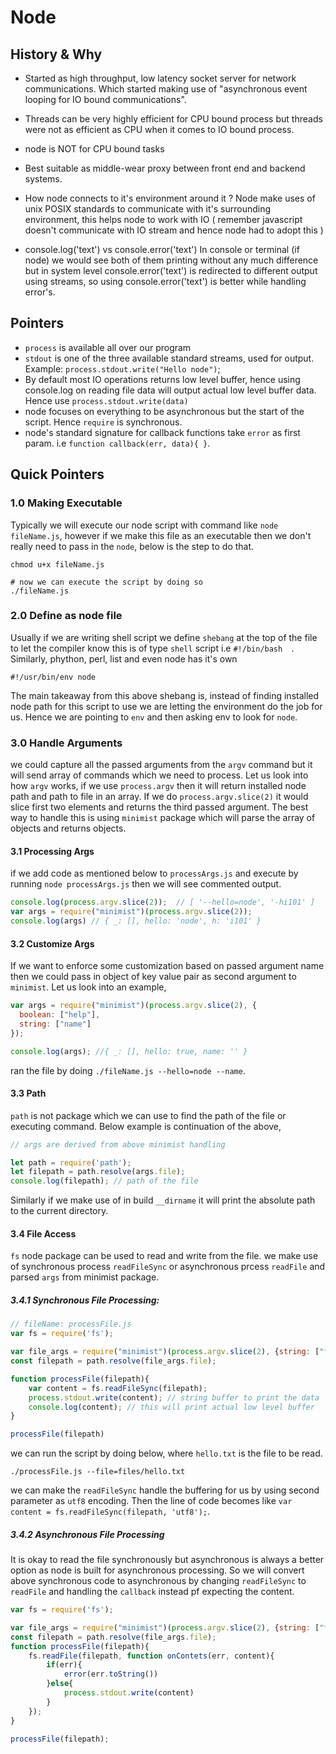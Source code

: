 # Node

## History & Why
- Started as high throughput, low latency socket server for network communications. Which started making use of "asynchronous event looping for IO bound communications".
- Threads can be very highly efficient for CPU bound process but threads were not as efficient as CPU when it comes to IO bound process.
- node is NOT for CPU bound tasks
- Best suitable as middle-wear proxy between front end and backend systems.



- How node connects to it's environment around it ?
  Node make uses of unix POSIX standards to communicate with it's surrounding environment, this helps node to work with IO ( remember javascript doesn't communicate with IO stream and hence node had to adopt this )

- console.log('text') vs console.error('text')
  In console or terminal (if node) we would see both of them printing without any much difference but in system level console.error('text') is redirected to different output using streams, so using console.error('text') is better while handling error's.



## Pointers
 - `process` is available all over our program
 - `stdout` is one of the three available standard streams, used for output. Example: `process.stdout.write("Hello node")`;
 - By default most IO operations returns low level buffer, hence using console.log on reading file data will output actual low level buffer data. Hence use `process.stdout.write(data)`
 - node focuses on everything to be asynchronous but the start of the script. Hence `require` is synchronous.
 - node's standard signature for callback functions take `error` as first param. i.e `function callback(err, data){ }`.



## Quick Pointers

### 1.0 Making Executable
Typically we will execute our node script with command like `node fileName.js`, however if we make this file as an executable then we don't really need to pass in the `node`, below is the step to do that.
```shell
chmod u+x fileName.js

# now we can execute the script by doing so
./fileName.js
```

### 2.0 Define as node file
Usually if we are writing shell script we define `shebang` at the top of the file to let the compiler know this is of type `shell` script i.e `#!/bin/bash  `. Similarly, phython, perl, list and even node has it's own
```shell
#!/usr/bin/env node
```
The main takeaway from this above shebang is, instead of finding installed node path for this script to use we are letting the environment do the job for us. Hence we are pointing to `env` and then asking env to look for `node`.

### 3.0 Handle Arguments
we could capture all the passed arguments from the `argv` command but it will send array of commands which we need to process. Let us look into how `argv` works, if we use `process.argv` then it will return installed node path and path to file in an array. If we do `process.argv.slice(2)` it would slice first two elements and returns the third passed argument. The best way to handle this is using `minimist` package which will parse the array of objects and returns objects.

#### 3.1 Processing Args
if we add code as mentioned below to `processArgs.js` and execute by running `node processArgs.js` then we will see commented output.
```javascript
console.log(process.argv.slice(2));  // [ '--hello=node', '-hi101' ]
var args = require("minimist")(process.argv.slice(2));
console.log(args) // { _: [], hello: 'node', h: 'i101' }
```

#### 3.2 Customize Args
If we want to enforce some customization based on passed argument name then we could pass in object of key value pair as second argument to `minimist`. Let us look into an example,
```javascript
var args = require("minimist")(process.argv.slice(2), {
  boolean: ["help"],
  string: ["name"]
});

console.log(args); //{ _: [], hello: true, name: '' }
```
ran the file by doing `./fileName.js --hello=node --name`.

#### 3.3 Path
`path` is not package which we can use to find the path of the file or executing command. Below example is continuation of the above,
```javascript
// args are derived from above minimist handling

let path = require('path');
let filepath = path.resolve(args.file);
console.log(filepath); // path of the file
```
Similarly if we make use of in build `__dirname` it will print the absolute path to the current directory.

#### 3.4 File Access
`fs` node package can be used to read and write from the file. we make use of synchronous process `readFileSync` or asynchronous prcess `readFile` and parsed `args` from minimist package.

##### 3.4.1 Synchronous File Processing:
```javascript
// fileName: processFile.js
var fs = require('fs');

var file_args = require("minimist")(process.argv.slice(2), {string: ["file"]});
const filepath = path.resolve(file_args.file);

function processFile(filepath){
    var content = fs.readFileSync(filepath);
    process.stdout.write(content); // string buffer to print the data
    console.log(content); // this will print actual low level buffer
}

processFile(filepath)
```
we can run the script by doing below, where `hello.txt` is the file to be read.
```shell
./processFile.js --file=files/hello.txt
```
we can make the `readFileSync` handle the buffering for us by using second parameter as `utf8` encoding. Then the line of code becomes like `var content = fs.readFileSync(filepath, 'utf8');`.

##### 3.4.2 Asynchronous File Processing     

It is okay to read the file synchronously but asynchronous is always a better option as node is built for asynchronous processing. So we will convert above synchronous code to asynchronous by changing `readFileSync` to `readFile` and handling the `callback` instead pf expecting the content.
```javascript
var fs = require('fs');

var file_args = require("minimist")(process.argv.slice(2), {string: ["file"]});
const filepath = path.resolve(file_args.file);
function processFile(filepath){
    fs.readFile(filepath, function onContets(err, content){
        if(err){
            error(err.toString())
        }else{
            process.stdout.write(content)
        }
    });
}

processFile(filepath);
```
